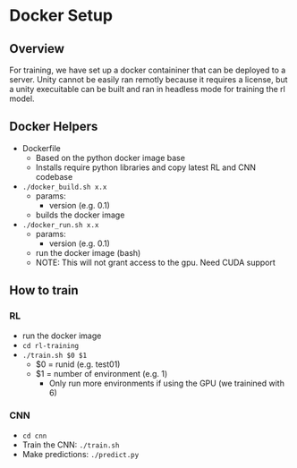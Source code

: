 # Docker Setup

## Overview
For training, we have set up a docker containiner that can be deployed to a server. Unity cannot be easily ran remotly because it requires a license, but a unity execuitable can be built and ran in headless mode for training the rl model.

## Docker Helpers
* Dockerfile
	- Based on the python docker image base
	- Installs require python libraries and copy latest RL and CNN codebase
* `./docker_build.sh x.x`
	* params:
		- version (e.g. 0.1)
	* builds the docker image
* `./docker_run.sh x.x`
	* params:
		- version (e.g. 0.1)
	* run the docker image (bash)
	* NOTE: This will not grant access to the gpu. Need CUDA support

## How to train
### RL
* run the docker image
* `cd rl-training`
* `./train.sh $0 $1`
	- $0 = runid (e.g. test01)
	- $1 = number of environment (e.g. 1)
		- Only run more environments if using the GPU (we trainined with 6)

### CNN
* `cd cnn`
* Train the CNN: `./train.sh`
* Make predictions: `./predict.py`
